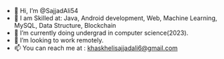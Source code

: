 - 👋 Hi, I’m @SajjadAli54
- 👋 I am Skilled at: Java, Android development, Web, Machine Learning, MySQL, Data Structure, Blockchain 
- 🌱 I’m currently doing undergrad in computer science(2023).
- 💞️ I’m looking to work remotely.
- 📫 You can reach me at : khaskhelisajjadali6@gmail.com

<!---
SajjadAli54/SajjadAli54 is a ✨ special ✨ repository because its `README.md` (this file) appears on your GitHub profile.
You can click the Preview link to take a look at your changes.
--->

